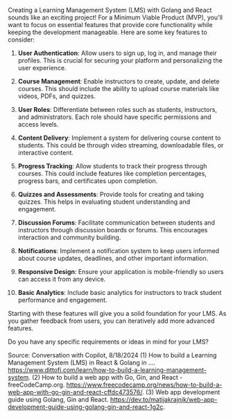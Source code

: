 Creating a Learning Management System (LMS) with Golang and React sounds like an exciting project! For a Minimum Viable Product (MVP), you'll want to focus on essential features that provide core functionality while keeping the development manageable. Here are some key features to consider:

1. **User Authentication**: Allow users to sign up, log in, and manage their profiles. This is crucial for securing your platform and personalizing the user experience.

2. **Course Management**: Enable instructors to create, update, and delete courses. This should include the ability to upload course materials like videos, PDFs, and quizzes.

3. **User Roles**: Differentiate between roles such as students, instructors, and administrators. Each role should have specific permissions and access levels.

4. **Content Delivery**: Implement a system for delivering course content to students. This could be through video streaming, downloadable files, or interactive content.

5. **Progress Tracking**: Allow students to track their progress through courses. This could include features like completion percentages, progress bars, and certificates upon completion.

6. **Quizzes and Assessments**: Provide tools for creating and taking quizzes. This helps in evaluating student understanding and engagement.

7. **Discussion Forums**: Facilitate communication between students and instructors through discussion boards or forums. This encourages interaction and community building.

8. **Notifications**: Implement a notification system to keep users informed about course updates, deadlines, and other important information.

9. **Responsive Design**: Ensure your application is mobile-friendly so users can access it from any device.

10. **Basic Analytics**: Include basic analytics for instructors to track student performance and engagement.

Starting with these features will give you a solid foundation for your LMS. As you gather feedback from users, you can iteratively add more advanced features.

Do you have any specific requirements or ideas in mind for your LMS?

Source: Conversation with Copilot, 8/18/2024
(1) How to build a Learning Management System (LMS) in React & Golang in .... https://www.dittofi.com/learn/how-to-build-a-learning-management-system.
(2) How to build a web app with Go, Gin, and React - freeCodeCamp.org. https://www.freecodecamp.org/news/how-to-build-a-web-app-with-go-gin-and-react-cffdc473576/.
(3) Web app development guide using Golang, Gin and React. https://dev.to/matijakrajnik/web-app-development-guide-using-golang-gin-and-react-1g2c.